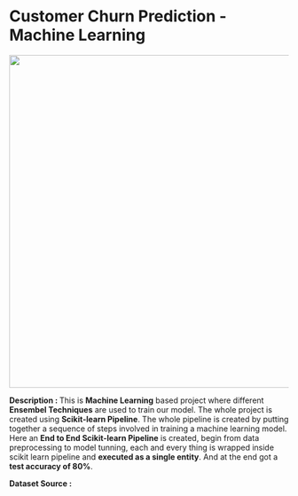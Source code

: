 # Customer Churn Prediction - Machine Learning

<p align="center">
  <img class="center" src ="https://s16353.pcdn.co/wp-content/uploads/2018/06/Churn.png" alt="Drawing" style="width: 1400px; height: 600px">
</p>

<b>Description : </b> This is __Machine Learning__ based project where different __Ensembel Techniques__ are used to train our model. The whole project is created using __Scikit-learn Pipeline__. The whole pipeline is created by putting together a sequence of steps involved in training a machine learning model. Here an __End to End Scikit-learn Pipeline__ is created, begin from data preprocessing to model tunning, each and every thing is wrapped inside scikit learn pipeline and __executed as a single entity__. And at the end got a __test accuracy of 80%__.

<b>Dataset Source : </b>


